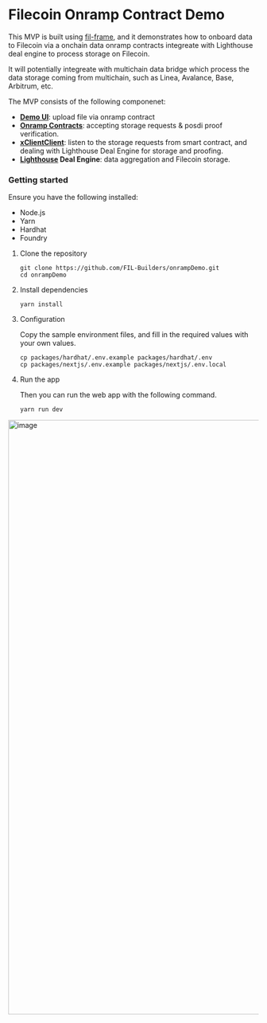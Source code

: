 # Filecoin Onramp Contract Demo

This MVP is built using [fil-frame](https://github.com/FIL-Builders/fil-frame), and it demonstrates how to onboard data to Filecoin via a onchain data onramp contracts integreate with Lighthouse deal engine to process storage on Filecoin. 

It will potentially integreate with multichain data bridge which process the data storage coming from multichain, such as Linea, Avalance, Base, Arbitrum, etc.

The MVP consists of the following componenet:
- **[Demo UI](https://github.com/FIL-Builders/onrampDemo/tree/main/packages/nextjs)**: upload file via onramp contract
- **[Onramp Contracts](https://github.com/FIL-Builders/onramp-contracts/)**: accepting storage requests & posdi proof verification.
- **[xClientClient](https://github.com/FIL-Builders/xchainClient)**: listen to the storage requests from smart contract, and dealing with Lighthouse Deal Engine for storage and proofing.
- **[Lighthouse](https://www.lighthouse.storage/) Deal Engine**: data aggregation and Filecoin storage.

### Getting started

Ensure you have the following installed:

- Node.js
- Yarn
- Hardhat
- Foundry

1. Clone the repository 
    ```
    git clone https://github.com/FIL-Builders/onrampDemo.git
    cd onrampDemo
    ```
1. Install dependencies
    ```
    yarn install
    ```
1. Configuration

   Copy the sample environment files, and fill in the required values with your own values.
    ```
    cp packages/hardhat/.env.example packages/hardhat/.env
    cp packages/nextjs/.env.example packages/nextjs/.env.local
    ```
1. Run the app

    Then you can run the web app  with the following command.  
    ```
    yarn run dev
    ```

<img width="1194" alt="image" src="https://github.com/user-attachments/assets/6309463a-1d01-48dc-8561-13d5b496f68e" />

